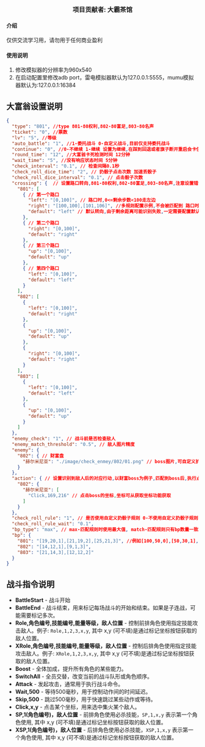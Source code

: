 ### <center>项目贡献者: 大霸茶馆

#### 介绍
仅供交流学习用，请勿用于任何商业盈利

#### 使用说明

1.  修改模拟器的分辨率为960x540
2.  在启动配置里修改adb port，雷电模拟器默认为127.0.0.1:5555，mumu模拟器默认为:127.0.0.1:16384

## 大富翁设置说明

``` json
{
  "type": "801", //type 801-80权利,802-80富足,803-80名声
  "ticket": "0", //票数
  "lv": "5", //等级
  "auto_battle": "1", //1-委托战斗 0-自定义战斗,目前仅支持委托战斗
  "continue": "0", //0-不继续 1-继续 设置为继续,在踩到回退或者旗子断开重启会卡住,待修复
  "round_time": "12", //大富翁卡死检测时间 12分钟
  "wait_time": "5", //没有响应状态时间 5分钟
  "check_interval": "0.1", // 检查间隔0.1秒
  "check_roll_dice_time": "2", // 扔骰子点击次数 加速丢骰子
  "check_roll_dice_interval": "0.1", // 点击骰子次数
  "crossing": {  // 设置路口转向,801-80权利,802-80富足,803-80名声,注意设置错误会导致卡住
    "801": [
      { // 第一个路口            
        "left": "[0,100]", // 路口时,0<=剩余步数<100走左边
        "right": "[100,100],[101,106]", //多规则配置示例,不会被匹配到 路口时,100<=剩余步数<100走左边或101<=剩余步数<106 走右边
        "default": "left" // 默认转向,由于剩余距离可能识别失败,一定需要配置默认转向,避免卡死
      },
      { // 第二个路口      
        "right": "[0,100]",
        "default": "right"
      },
      { // 第三个路口    
        "up": "[0,100]",
        "default": "up"
      },
      { // 第四个路口    
        "left": "[0,100]",
        "default": "left"
      }
    ],
    "802": [
      {
        "left": "[0,100]",
        "default": "right"
      },
      {
        "up": "[0,100]",
        "default": "up"
      },
      {
        "right": "[0,100]",
        "default": "right"
      }
    ],
    "803": [
      {
        "left": "[0,100]",
        "default": "left"
      },
      {
        "up": "[0,100]",
        "default": "up"
      }
    ]
  },
  "enemy_check": "1", // 战斗前是否检查敌人
  "enemy_match_threshold": "0.5", // 敌人图片精度
  "enemy": {
    "802": { // 财富盘
      "赫尔米尼亚": "./image/check_enmey/802/01.png" // boss图片,可自定义扩展,放在image/游戏盘编号/图片名称
    }
  },
  "action": { // 设置识别到敌人后的对应行动,以财富boss为例子,匹配到boss后,执行点击命令,优先攻击boss
    "802": {
      "赫尔米尼亚": [
        "Click,169,216" // 点击boss的坐标,坐标可从获取坐标功能获取
      ]
    }
  },
  "check_roll_rule": "1", // 是否使用自定义扔骰子规则 0-不使用自定义扔骰子规则,默认不使用BP,1-使用自定义扔骰子规则
  "check_roll_rule_wait": "0.1",
  "bp_type": "max", // max-匹配规则时使用最大值, match-匹配规则只有bp数量一致才会使用
  "bp": {
    "801": "[19,20,1],[21,19,2],[25,21,3]", //例如[100,50,0],[50,30,1],[30,0,3]说明从100(包含)到50(不包含),使用0bp,从50(包含)到30(不包含)使用1bp,从30(包含)到0(包含)使用3bp
    "802": "[14,12,1],[9,1,3]",
    "803": "[21,14,3],[12,12,2]"
  }
}
```



##  战斗指令说明
- **BattleStart** - 战斗开始
- **BattleEnd** - 战斗结束，用来标记每场战斗的开始和结束。如果是子连战，可能需要标记多次。
- **Role,角色编号,技能编号,能量等级，敌人位置** - 控制前排角色使用指定技能攻击敌人。例子: `Role,1,2,3,x,y`, 其中 x,y (可不填)是通过标记坐标按钮获取的敌人位置。
- **XRole,角色编号,技能编号,能量等级，敌人位置** - 控制后排角色使用指定技能攻击敌人。例子: `XRole,1,2,3,x,y`, 其中 x,y (可不填)是通过标记坐标按钮获取的敌人位置。
- **Boost** - 全体加成，提升所有角色的某些能力。
- **SwitchAll** - 全员交替，改变当前的战斗队形或角色顺序。
- **Attack** - 发起攻击，通常用于执行战斗命令。
- **Wait,500** - 等待500毫秒，用于控制动作间的时间延迟。
- **Skip,500** - 跳过500毫秒，用于快速跳过某些动作或等待。
- **Click,x,y** - 点击某个坐标，用来选中集火某个敌人。
- **SP,1(角色编号)，敌人位置** - 前排角色使用必杀技能，`SP,1,x,y` 表示第一个角色使用, 其中 x,y (可不填)是通过标记坐标按钮获取的敌人位置。
- **XSP,1(角色编号)，敌人位置** - 后排角色使用必杀技能，`XSP,1,x,y` 表示第一个角色使用, 其中 x,y (可不填)是通过标记坐标按钮获取的敌人位置。
